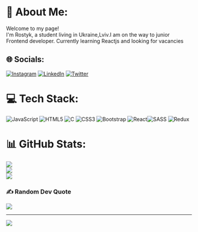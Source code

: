 # 💫 About Me:
Welcome to my page!<br>I'm Rostyk, a student living in Ukraine,Lviv.I am on the way to junior Frontend developer. Currently learning Reactjs and looking for vacancies


## 🌐 Socials:
[![Instagram](https://img.shields.io/badge/Instagram-%23E4405F.svg?logo=Instagram&logoColor=white)](https://instagram.com/_rostykzhuk_) [![LinkedIn](https://img.shields.io/badge/LinkedIn-%230077B5.svg?logo=linkedin&logoColor=white)](https://linkedin.com/in/cambekk) [![Twitter](https://img.shields.io/badge/Twitter-%231DA1F2.svg?logo=Twitter&logoColor=white)](https://twitter.com/@RostykZhuk) 

# 💻 Tech Stack:
![JavaScript](https://img.shields.io/badge/javascript-%23323330.svg?style=for-the-badge&logo=javascript&logoColor=%23F7DF1E) ![HTML5](https://img.shields.io/badge/html5-%23E34F26.svg?style=for-the-badge&logo=html5&logoColor=white) ![C](https://img.shields.io/badge/c-%2300599C.svg?style=for-the-badge&logo=c&logoColor=white) ![CSS3](https://img.shields.io/badge/css3-%231572B6.svg?style=for-the-badge&logo=css3&logoColor=white) ![Bootstrap](https://img.shields.io/badge/bootstrap-%23563D7C.svg?style=for-the-badge&logo=bootstrap&logoColor=white) ![React](https://img.shields.io/badge/react-%2320232a.svg?style=for-the-badge&logo=react&logoColor=%2361DAFB)![SASS](https://img.shields.io/badge/SASS-hotpink.svg?style=for-the-badge&logo=SASS&logoColor=white) ![Redux](https://img.shields.io/badge/redux-%23593d88.svg?style=for-the-badge&logo=redux&logoColor=white)
# 📊 GitHub Stats:
![](https://github-readme-stats.vercel.app/api?username=Cambekk&theme=dark&hide_border=false&include_all_commits=false&count_private=false)<br/>
![](https://github-readme-streak-stats.herokuapp.com/?user=Cambekk&theme=dark&hide_border=false)<br/>
![](https://github-readme-stats.vercel.app/api/top-langs/?username=Cambekk&theme=dark&hide_border=false&include_all_commits=false&count_private=false&layout=compact)

### ✍️ Random Dev Quote
![](https://quotes-github-readme.vercel.app/api?type=horizontal&theme=radical)

---
[![](https://visitcount.itsvg.in/api?id=Cambekk&icon=0&color=0)](https://visitcount.itsvg.in)
